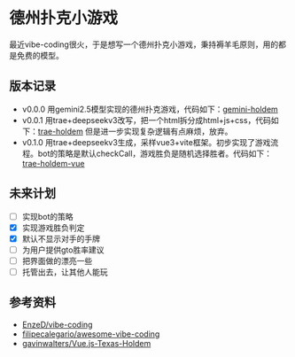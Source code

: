 # 德州扑克小游戏

最近vibe-coding很火，于是想写一个德州扑克小游戏，秉持褥羊毛原则，用的都是免费的模型。


## 版本记录

- v0.0.0 用gemini2.5模型实现的德州扑克游戏，代码如下：[gemini-holdem](doc/gemini/holdem.html)
- v0.0.1 用trae+deepseekv3改写，把一个html拆分成html+js+css，代码如下：[trae-holdem](doc/gemini_rewrite/index.html) 但是进一步实现复杂逻辑有点麻烦，放弃。
- v0.1.0  用trae+deepseekv3生成，采样vue3+vite框架。初步实现了游戏流程。bot的策略是默认checkCall，游戏胜负是随机选择胜者。代码如下：[trae-holdem-vue](src/index.html)

## 未来计划

- [ ] 实现bot的策略
- [x] 实现游戏胜负判定
- [x] 默认不显示对手的手牌
- [ ] 为用户提供gto胜率建议
- [ ] 把界面做的漂亮一些
- [ ] 托管出去，让其他人能玩

## 参考资料

- [EnzeD/vibe-coding](https://github.com/EnzeD/vibe-coding)
- [filipecalegario/awesome-vibe-coding](https://github.com/filipecalegario/awesome-vibe-coding)
- [gavinwalters/Vue.js-Texas-Holdem](https://github.com/gavinwalters/Vue.js-Texas-Holdem)
